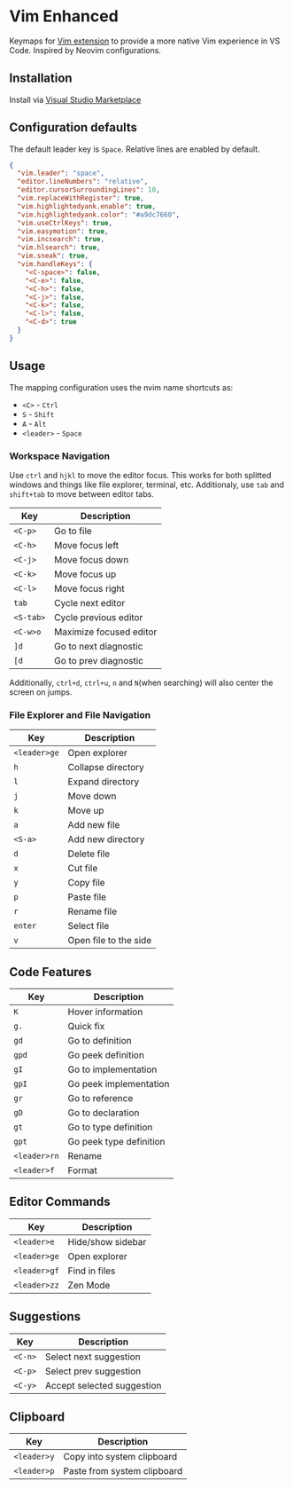 # Vim Enhanced

Keymaps for [Vim extension](https://marketplace.visualstudio.com/items?itemName=vscodevim.vim) to provide a more native Vim experience in VS Code. Inspired by Neovim configurations.

## Installation

Install via [Visual Studio Marketplace](https://marketplace.visualstudio.com/items?itemName=mcaragheorghe.vim-enhanced)

## Configuration defaults

The default leader key is `Space`.
Relative lines are enabled by default.

```json
{
  "vim.leader": "space",
  "editor.lineNumbers": "relative",
  "editor.cursorSurroundingLines": 10,
  "vim.replaceWithRegister": true,
  "vim.highlightedyank.enable": true,
  "vim.highlightedyank.color": "#a9dc7660",
  "vim.useCtrlKeys": true,
  "vim.easymotion": true,
  "vim.incsearch": true,
  "vim.hlsearch": true,
  "vim.sneak": true,
  "vim.handleKeys": {
    "<C-space>": false,
    "<C-e>": false,
    "<C-h>": false,
    "<C-j>": false,
    "<C-k>": false,
    "<C-l>": false,
    "<C-d>": true
  }
}
```

## Usage

The mapping configuration uses the nvim name shortcuts as:

- `<C>` - `Ctrl`
- `S` - `Shift`
- `A` - `Alt`
- `<leader>` - `Space`

### Workspace Navigation

Use `ctrl` and `hjkl` to move the editor focus. This works for both splitted windows and things like file explorer, terminal, etc.
Additionaly, use `tab` and `shift+tab` to move between editor tabs.

| Key       | Description             |
| --------- | ----------------------- |
| `<C-p>`   | Go to file              |
| `<C-h>`   | Move focus left         |
| `<C-j>`   | Move focus down         |
| `<C-k>`   | Move focus up           |
| `<C-l>`   | Move focus right        |
| `tab`     | Cycle next editor       |
| `<S-tab>` | Cycle previous editor   |
| `<C-w>o`  | Maximize focused editor |
| `]d`      | Go to next diagnostic   |
| `[d`      | Go to prev diagnostic   |

Additionally, `ctrl+d`, `ctrl+u`, `n` and `N`(when searching) will also center the screen on jumps.

### File Explorer and File Navigation

| Key          | Description           |
| ------------ | --------------------- |
| `<leader>ge` | Open explorer         |
| `h`          | Collapse directory    |
| `l`          | Expand directory      |
| `j`          | Move down             |
| `k`          | Move up               |
| `a`          | Add new file          |
| `<S-a>`      | Add new directory     |
| `d`          | Delete file           |
| `x`          | Cut file              |
| `y`          | Copy file             |
| `p`          | Paste file            |
| `r`          | Rename file           |
| `enter`      | Select file           |
| `v`          | Open file to the side |

## Code Features

| Key          | Description             |
| ------------ | ----------------------- |
| `K`          | Hover information       |
| `g.`         | Quick fix               |
| `gd`         | Go to definition        |
| `gpd`        | Go peek definition      |
| `gI`         | Go to implementation    |
| `gpI`        | Go peek implementation  |
| `gr`         | Go to reference         |
| `gD`         | Go to declaration       |
| `gt`         | Go to type definition   |
| `gpt`        | Go peek type definition |
| `<leader>rn` | Rename                  |
| `<leader>f`  | Format                  |

## Editor Commands

| Key          | Description       |
| ------------ | ----------------- |
| `<leader>e`  | Hide/show sidebar |
| `<leader>ge` | Open explorer     |
| `<leader>gf` | Find in files     |
| `<leader>zz` | Zen Mode          |

## Suggestions

| Key     | Description                |
| ------- | -------------------------- |
| `<C-n>` | Select next suggestion     |
| `<C-p>` | Select prev suggestion     |
| `<C-y>` | Accept selected suggestion |

## Clipboard

| Key         | Description                 |
| ----------- | --------------------------- |
| `<leader>y` | Copy into system clipboard  |
| `<leader>p` | Paste from system clipboard |

